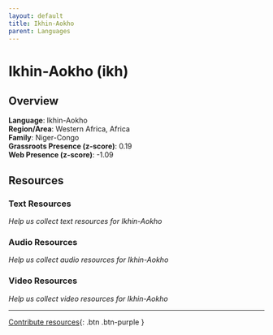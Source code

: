 ```yaml
---
layout: default
title: Ikhin-Aokho
parent: Languages
---
```


# Ikhin-Aokho (ikh)

## Overview

**Language**: Ikhin-Aokho  
**Region/Area**: Western Africa, Africa  
**Family**: Niger-Congo  
**Grassroots Presence (z-score)**: 0.19  
**Web Presence (z-score)**: -1.09  

## Resources

### Text Resources
*Help us collect text resources for Ikhin-Aokho*

### Audio Resources
*Help us collect audio resources for Ikhin-Aokho*

### Video Resources
*Help us collect video resources for Ikhin-Aokho*

---

[Contribute resources](https://forms.office.com/e/1SfLJx3u1r){: .btn .btn-purple }
